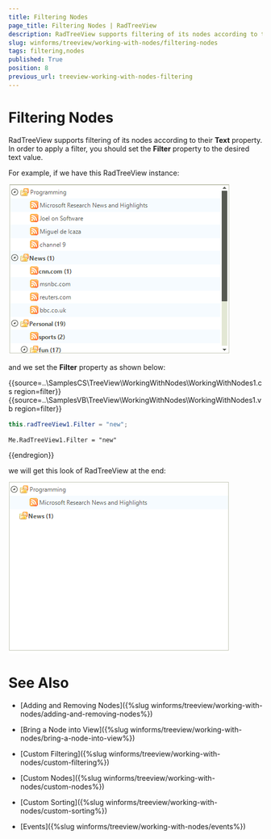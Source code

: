 ```yaml
---
title: Filtering Nodes
page_title: Filtering Nodes | RadTreeView
description: RadTreeView supports filtering of its nodes according to their Text property.
slug: winforms/treeview/working-with-nodes/filtering-nodes
tags: filtering,nodes
published: True
position: 8
previous_url: treeview-working-with-nodes-filtering
---
```


# Filtering Nodes

RadTreeView supports filtering of its nodes according to their __Text__ property. In order to apply a filter, you should set the __Filter__ property to the desired text value. 
        
For example, if we have this RadTreeView instance:

![treeview-working-with-nodes-filtering 001](images/treeview-working-with-nodes-filtering001.png)

and we set the __Filter__ property as shown below:

{{source=..\SamplesCS\TreeView\WorkingWithNodes\WorkingWithNodes1.cs region=filter}} 
{{source=..\SamplesVB\TreeView\WorkingWithNodes\WorkingWithNodes1.vb region=filter}} 

````C#
this.radTreeView1.Filter = "new";

````
````VB.NET
Me.RadTreeView1.Filter = "new"

````

{{endregion}} 

we will get this look of RadTreeView at the end:

![treeview-working-with-nodes-filtering 002](images/treeview-working-with-nodes-filtering002.png)

# See Also
* [Adding and Removing Nodes]({%slug winforms/treeview/working-with-nodes/adding-and-removing-nodes%})

* [Bring a Node into View]({%slug winforms/treeview/working-with-nodes/bring-a-node-into-view%})

* [Custom Filtering]({%slug winforms/treeview/working-with-nodes/custom-filtering%})

* [Custom Nodes]({%slug winforms/treeview/working-with-nodes/custom-nodes%})

* [Custom Sorting]({%slug winforms/treeview/working-with-nodes/custom-sorting%})

* [Events]({%slug winforms/treeview/working-with-nodes/events%})

